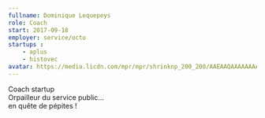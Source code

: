 ```yaml
---
fullname: Dominique Lequepeys
role: Coach
start: 2017-09-18
employer: service/octo
startups :
    - aplus
    - histovec
avatar: https://media.licdn.com/mpr/mpr/shrinknp_200_200/AAEAAQAAAAAAAAklAAAAJGFjOTQ0ZTYxLTNiYWYtNGQwZi1iNDFlLWVkYTI2ZjQ5ZDc5YQ.jpg
---
```


Coach startup<br>
Orpailleur du service public…<br>
en quête de pépites !
